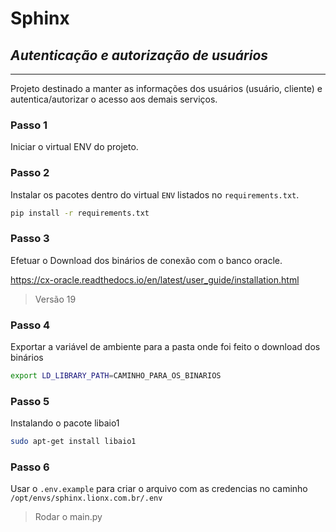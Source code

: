 # Sphinx 
## _Autenticação e autorização de usuários_
---
Projeto destinado a manter as informações dos usuários (usuário, cliente) e autentica/autorizar o acesso aos demais serviços.

### **Passo 1**
Iniciar o virtual ENV do projeto.

### **Passo 2**
Instalar os pacotes dentro do virtual `ENV` listados no `requirements.txt`.

```bash
pip install -r requirements.txt
```

### **Passo 3**
Efetuar o Download dos binários de conexão com o banco oracle.

https://cx-oracle.readthedocs.io/en/latest/user_guide/installation.html

> Versão 19

### **Passo 4**
Exportar a variável de ambiente para a pasta onde foi feito o download dos binários

```bash
export LD_LIBRARY_PATH=CAMINHO_PARA_OS_BINARIOS
```

### **Passo 5**
Instalando o pacote libaio1

```bash
sudo apt-get install libaio1
```

### **Passo 6**
Usar o `.env.example` para criar o arquivo com as credencias no caminho `/opt/envs/sphinx.lionx.com.br/.env`

> Rodar o main.py